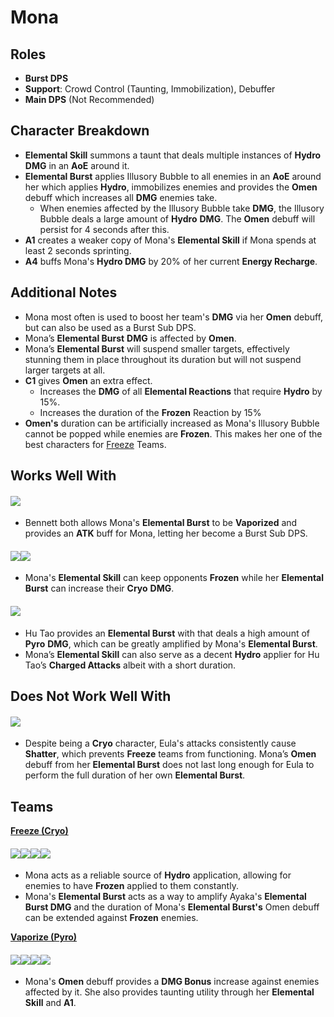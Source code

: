 # Mona

## **Roles**

* **Burst DPS**
* **Support**: Crowd Control (Taunting, Immobilization), Debuffer
* **Main DPS** (Not Recommended)

## **Character Breakdown**

* **Elemental Skill** summons a taunt that deals multiple instances of **Hydro** **DMG** in an **AoE** around it.
* **Elemental Burst** applies Illusory Bubble to all enemies in an **AoE** around her which applies **Hydro**, immobilizes enemies and provides the **Omen** debuff which increases all **DMG** enemies take.
  * When enemies affected by the Illusory Bubble take **DMG**, the Illusory Bubble deals a large amount of **Hydro** **DMG**. The **Omen** debuff will persist for 4 seconds after this.
* **A1** creates a weaker copy of Mona's **Elemental Skill** if Mona spends at least 2 seconds sprinting.
* **A4** buffs Mona's **Hydro DMG** by 20% of her current **Energy Recharge**.

## **Additional Notes**

* Mona most often is used to boost her team's **DMG** via her **Omen** debuff, but can also be used as a Burst Sub DPS.
* Mona’s **Elemental Burst** **DMG** is affected by **Omen**.
* Mona’s **Elemental Burst** will suspend smaller targets, effectively stunning them in place throughout its duration but will not suspend larger targets at all.
* **C1** gives **Omen** an extra effect.
  * Increases the **DMG** of all **Elemental Reactions** that require **Hydro** by 15%.
  * Increases the duration of the **Frozen** Reaction by 15%
* **Omen's** duration can be artificially increased as Mona's Illusory Bubble cannot be popped while enemies are **Frozen**. This makes her one of the best characters for [Freeze](../../teams/freeze.md) Teams.

## **Works Well With**

#### ![](../../.gitbook/assets/UI\_AvatarIcon\_Bennett.png)

* Bennett both allows Mona's **Elemental Burst** to be **Vaporized** and provides an **ATK** buff for Mona, letting her become a Burst Sub DPS.

#### ![](../../.gitbook/assets/UI\_AvatarIcon\_Ayaka.png)![](../../.gitbook/assets/UI\_AvatarIcon\_Ganyu.png)

* Mona's **Elemental Skill** can keep opponents **Frozen** while her **Elemental Burst** can increase their **Cryo** **DMG**.

#### ![](../../.gitbook/assets/UI\_AvatarIcon\_Hutao.png)

* Hu Tao provides an **Elemental Burst** with that deals a high amount of **Pyro** **DMG**, which can be greatly amplified by Mona's **Elemental Burst**.
* Mona’s **Elemental Skill** can also serve as a decent **Hydro** applier for Hu Tao’s **Charged Attacks** albeit with a short duration.

## **Does Not Work Well With**

#### ![](../../.gitbook/assets/UI\_AvatarIcon\_Eula.png)

* Despite being a **Cryo** character, Eula's attacks consistently cause **Shatter**, which prevents **Freeze** teams from functioning. Mona’s **Omen** debuff from her **Elemental Burst** does not last long enough for Eula to perform the full duration of her own **Elemental Burst**.

## **Teams**

[**Freeze (Cryo)**](../../teams/freeze.md)

#### ![](../../.gitbook/assets/UI\_AvatarIcon\_Ayaka.png)![](../../.gitbook/assets/UI\_AvatarIcon\_Mona.png)![](../../.gitbook/assets/UI\_AvatarIcon\_Kazuha.png)![](../../.gitbook/assets/UI\_AvatarIcon\_Diona.png)

* Mona acts as a reliable source of **Hydro** application, allowing for enemies to have **Frozen** applied to them constantly.
* Mona's **Elemental Burst** acts as a way to amplify Ayaka's **Elemental Burst DMG** and the duration of Mona's **Elemental Burst's** Omen debuff can be extended against **Frozen** enemies.

[**Vaporize (Pyro)**](../../teams/reverse-vaporize.md)

#### ![](../../.gitbook/assets/UI\_AvatarIcon\_Hutao.png)![](../../.gitbook/assets/UI\_AvatarIcon\_Mona.png)![](../../.gitbook/assets/UI\_AvatarIcon\_Xingqiu.png)![](../../.gitbook/assets/UI\_AvatarIcon\_Diona.png)

* Mona's **Omen** debuff provides a **DMG Bonus** increase against enemies affected by it. She also provides taunting utility through her **Elemental Skill** and **A1**.
